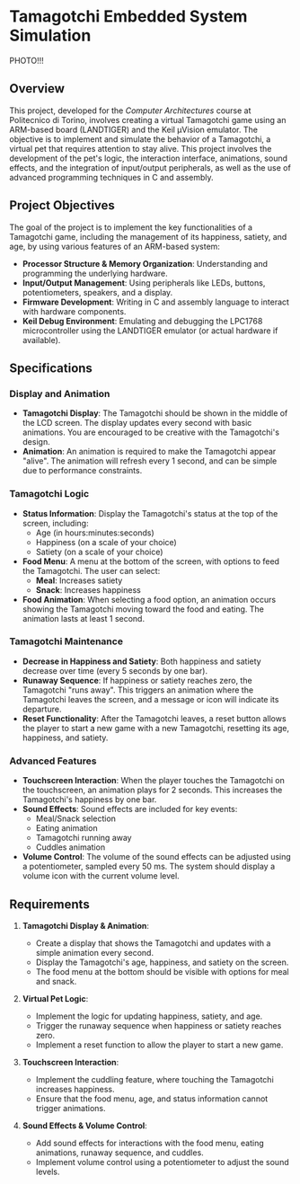 # Tamagotchi Embedded System Simulation

PHOTO!!!

## Overview

This project, developed for the *Computer Architectures* course at Politecnico di Torino, involves creating a virtual Tamagotchi game using an ARM-based board (LANDTIGER) and the Keil µVision emulator. The objective is to implement and simulate the behavior of a Tamagotchi, a virtual pet that requires attention to stay alive. This project involves the development of the pet's logic, the interaction interface, animations, sound effects, and the integration of input/output peripherals, as well as the use of advanced programming techniques in C and assembly.

## Project Objectives

The goal of the project is to implement the key functionalities of a Tamagotchi game, including the management of its happiness, satiety, and age, by using various features of an ARM-based system:

- **Processor Structure & Memory Organization**: Understanding and programming the underlying hardware.
- **Input/Output Management**: Using peripherals like LEDs, buttons, potentiometers, speakers, and a display.
- **Firmware Development**: Writing in C and assembly language to interact with hardware components.
- **Keil Debug Environment**: Emulating and debugging the LPC1768 microcontroller using the LANDTIGER emulator (or actual hardware if available).

## Specifications

### Display and Animation
- **Tamagotchi Display**: The Tamagotchi should be shown in the middle of the LCD screen. The display updates every second with basic animations. You are encouraged to be creative with the Tamagotchi's design.
- **Animation**: An animation is required to make the Tamagotchi appear "alive". The animation will refresh every 1 second, and can be simple due to performance constraints.

### Tamagotchi Logic
- **Status Information**: Display the Tamagotchi's status at the top of the screen, including:
  - Age (in hours:minutes:seconds)
  - Happiness (on a scale of your choice)
  - Satiety (on a scale of your choice)
- **Food Menu**: A menu at the bottom of the screen, with options to feed the Tamagotchi. The user can select:
  - **Meal**: Increases satiety
  - **Snack**: Increases happiness
- **Food Animation**: When selecting a food option, an animation occurs showing the Tamagotchi moving toward the food and eating. The animation lasts at least 1 second.

### Tamagotchi Maintenance
- **Decrease in Happiness and Satiety**: Both happiness and satiety decrease over time (every 5 seconds by one bar).
- **Runaway Sequence**: If happiness or satiety reaches zero, the Tamagotchi "runs away". This triggers an animation where the Tamagotchi leaves the screen, and a message or icon will indicate its departure.
- **Reset Functionality**: After the Tamagotchi leaves, a reset button allows the player to start a new game with a new Tamagotchi, resetting its age, happiness, and satiety.

### Advanced Features
- **Touchscreen Interaction**: When the player touches the Tamagotchi on the touchscreen, an animation plays for 2 seconds. This increases the Tamagotchi's happiness by one bar.
- **Sound Effects**: Sound effects are included for key events:
  - Meal/Snack selection
  - Eating animation
  - Tamagotchi running away
  - Cuddles animation
- **Volume Control**: The volume of the sound effects can be adjusted using a potentiometer, sampled every 50 ms. The system should display a volume icon with the current volume level.

## Requirements

1. **Tamagotchi Display & Animation**:
   - Create a display that shows the Tamagotchi and updates with a simple animation every second.
   - Display the Tamagotchi's age, happiness, and satiety on the screen.
   - The food menu at the bottom should be visible with options for meal and snack.

2. **Virtual Pet Logic**:
   - Implement the logic for updating happiness, satiety, and age.
   - Trigger the runaway sequence when happiness or satiety reaches zero.
   - Implement a reset function to allow the player to start a new game.

3. **Touchscreen Interaction**:
   - Implement the cuddling feature, where touching the Tamagotchi increases happiness.
   - Ensure that the food menu, age, and status information cannot trigger animations.

4. **Sound Effects & Volume Control**:
   - Add sound effects for interactions with the food menu, eating animations, runaway sequence, and cuddles.
   - Implement volume control using a potentiometer to adjust the sound levels.

